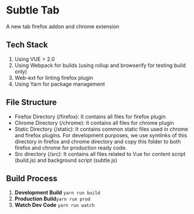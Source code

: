 # Subtle Tab

A new tab firefox addon and chrome extension

## Tech Stack

1. Using VUE > 2.0
2. Using Webpack for builds (using rollup and browserify for testing build only)
3. Web-ext for linting firefox plugin
4. Using Yarn for package management

## File Structure
- Firefox Directory (/firefox): It contains all files for firefox plugin
- Chrome Directory (/chrome): It contains all files for chrome plugin
- Static Directory (/static): It contains common static files used in chrome and firefox plugins. For development purposes, we use symlinks of this directory in firefox and chrome directory and copy this folder to both firefox and chrome for production ready code.
- Src directory (/src): It contains all files related to Vue for content script (build.js) and background script (subtle.js)

## Build Process

1. **Development Build**  `yarn run build`
2. **Production Build**`yarn run prod`
3. **Watch Dev Code** `yarn run watch`